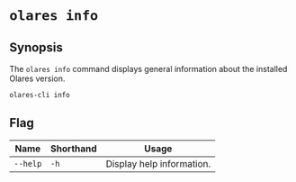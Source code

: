 # `olares info`

## Synopsis
The `olares info` command displays general information about the installed Olares version.

```bash
olares-cli info
```

## Flag

| Name     | Shorthand | Usage                     |
|----------|-----------|---------------------------|
| `--help` | `-h`      | Display help information. |
